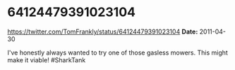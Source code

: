 # 64124479391023104
https://twitter.com/TomFrankly/status/64124479391023104
**Date:** 2011-04-30

I've honestly always wanted to try one of those gasless mowers. This might make it viable! #SharkTank
